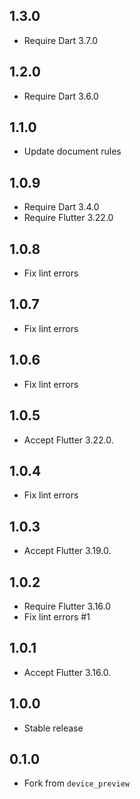 ## 1.3.0

- Require Dart 3.7.0

## 1.2.0

- Require Dart 3.6.0

## 1.1.0

- Update document rules

## 1.0.9

- Require Dart 3.4.0
- Require Flutter 3.22.0

## 1.0.8

- Fix lint errors

## 1.0.7

- Fix lint errors

## 1.0.6

- Fix lint errors

## 1.0.5

- Accept Flutter 3.22.0.

## 1.0.4

- Fix lint errors

## 1.0.3

- Accept Flutter 3.19.0.

## 1.0.2

- Require Flutter 3.16.0
- Fix lint errors #1

## 1.0.1

- Accept Flutter 3.16.0.

## 1.0.0

- Stable release

## 0.1.0

- Fork from `device_preview`
